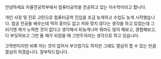 안녕하세요 자율전공학부에서 컴퓨터공학을 전공하고 있는 이수학이라고 합니다.

개인 사정 및 진로 고민으로 컴퓨터공학 진입을 조금 늦게하고 수업도 늦게 시작했습니다.
컴공 전공들 배우는데 딱히 흥미도 없고 저와 맞지 않다는 생각을 하고 있었는데
그러기엔 제가 노력한 것이 없다고 생각해서 뒤늦게나마 뭐라도 많이 해보고, 경험해보고, 다 부딪혀보고 그만 둘 때가 되었을 때 그만두자라는 생각으로 하고 있습니다.

고학번이지만 비록 아는 것이 없어서 부끄럽기도 하지만 그래도 열심히 할 수 있는 만큼 열심히 하겠습니다.
잘부탁드립니다.
